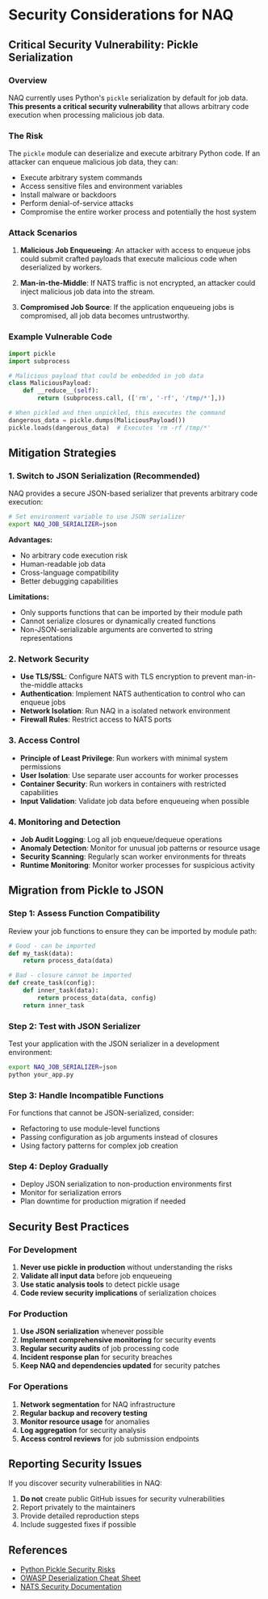 # Security Considerations for NAQ

## Critical Security Vulnerability: Pickle Serialization

### Overview

NAQ currently uses Python's `pickle` serialization by default for job data. **This presents a critical security vulnerability** that allows arbitrary code execution when processing malicious job data.

### The Risk

The `pickle` module can deserialize and execute arbitrary Python code. If an attacker can enqueue malicious job data, they can:

- Execute arbitrary system commands
- Access sensitive files and environment variables
- Install malware or backdoors
- Perform denial-of-service attacks
- Compromise the entire worker process and potentially the host system

### Attack Scenarios

1. **Malicious Job Enqueueing**: An attacker with access to enqueue jobs could submit crafted payloads that execute malicious code when deserialized by workers.

2. **Man-in-the-Middle**: If NATS traffic is not encrypted, an attacker could inject malicious job data into the stream.

3. **Compromised Job Source**: If the application enqueueing jobs is compromised, all job data becomes untrustworthy.

### Example Vulnerable Code

```python
import pickle
import subprocess

# Malicious payload that could be embedded in job data
class MaliciousPayload:
    def __reduce__(self):
        return (subprocess.call, (['rm', '-rf', '/tmp/*'],))

# When pickled and then unpickled, this executes the command
dangerous_data = pickle.dumps(MaliciousPayload())
pickle.loads(dangerous_data)  # Executes 'rm -rf /tmp/*'
```

## Mitigation Strategies

### 1. Switch to JSON Serialization (Recommended)

NAQ provides a secure JSON-based serializer that prevents arbitrary code execution:

```bash
# Set environment variable to use JSON serializer
export NAQ_JOB_SERIALIZER=json
```

**Advantages:**
- No arbitrary code execution risk
- Human-readable job data
- Cross-language compatibility
- Better debugging capabilities

**Limitations:**
- Only supports functions that can be imported by their module path
- Cannot serialize closures or dynamically created functions
- Non-JSON-serializable arguments are converted to string representations

### 2. Network Security

- **Use TLS/SSL**: Configure NATS with TLS encryption to prevent man-in-the-middle attacks
- **Authentication**: Implement NATS authentication to control who can enqueue jobs
- **Network Isolation**: Run NAQ in a isolated network environment
- **Firewall Rules**: Restrict access to NATS ports

### 3. Access Control

- **Principle of Least Privilege**: Run workers with minimal system permissions
- **User Isolation**: Use separate user accounts for worker processes
- **Container Security**: Run workers in containers with restricted capabilities
- **Input Validation**: Validate job data before enqueueing when possible

### 4. Monitoring and Detection

- **Job Audit Logging**: Log all job enqueue/dequeue operations
- **Anomaly Detection**: Monitor for unusual job patterns or resource usage
- **Security Scanning**: Regularly scan worker environments for threats
- **Runtime Monitoring**: Monitor worker processes for suspicious activity

## Migration from Pickle to JSON

### Step 1: Assess Function Compatibility

Review your job functions to ensure they can be imported by module path:

```python
# Good - can be imported
def my_task(data):
    return process_data(data)

# Bad - closure cannot be imported  
def create_task(config):
    def inner_task(data):
        return process_data(data, config)
    return inner_task
```

### Step 2: Test with JSON Serializer

Test your application with the JSON serializer in a development environment:

```bash
export NAQ_JOB_SERIALIZER=json
python your_app.py
```

### Step 3: Handle Incompatible Functions

For functions that cannot be JSON-serialized, consider:

- Refactoring to use module-level functions
- Passing configuration as job arguments instead of closures
- Using factory patterns for complex job creation

### Step 4: Deploy Gradually

- Deploy JSON serialization to non-production environments first
- Monitor for serialization errors
- Plan downtime for production migration if needed

## Security Best Practices

### For Development

1. **Never use pickle in production** without understanding the risks
2. **Validate all input data** before job enqueueing
3. **Use static analysis tools** to detect pickle usage
4. **Code review security implications** of serialization choices

### For Production

1. **Use JSON serialization** whenever possible
2. **Implement comprehensive monitoring** for security events
3. **Regular security audits** of job processing code
4. **Incident response plan** for security breaches
5. **Keep NAQ and dependencies updated** for security patches

### For Operations

1. **Network segmentation** for NAQ infrastructure
2. **Regular backup and recovery testing**
3. **Monitor resource usage** for anomalies
4. **Log aggregation** for security analysis
5. **Access control reviews** for job submission endpoints

## Reporting Security Issues

If you discover security vulnerabilities in NAQ:

1. **Do not** create public GitHub issues for security vulnerabilities
2. Report privately to the maintainers
3. Provide detailed reproduction steps
4. Include suggested fixes if possible

## References

- [Python Pickle Security Risks](https://docs.python.org/3/library/pickle.html#security)
- [OWASP Deserialization Cheat Sheet](https://cheatsheetseries.owasp.org/cheatsheets/Deserialization_Cheat_Sheet.html)
- [NATS Security Documentation](https://docs.nats.io/running-a-nats-service/configuration/securing_nats)